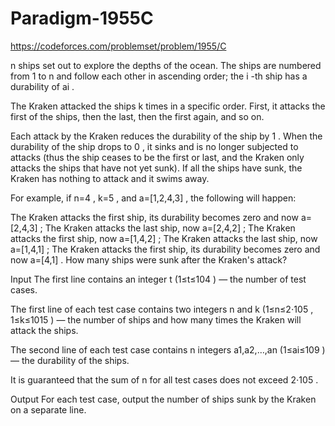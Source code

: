 # Paradigm-1955C

https://codeforces.com/problemset/problem/1955/C

n
 ships set out to explore the depths of the ocean. The ships are numbered from 1
 to n
 and follow each other in ascending order; the i
-th ship has a durability of ai
.

The Kraken attacked the ships k
 times in a specific order. First, it attacks the first of the ships, then the last, then the first again, and so on.

Each attack by the Kraken reduces the durability of the ship by 1
. When the durability of the ship drops to 0
, it sinks and is no longer subjected to attacks (thus the ship ceases to be the first or last, and the Kraken only attacks the ships that have not yet sunk). If all the ships have sunk, the Kraken has nothing to attack and it swims away.

For example, if n=4
, k=5
, and a=[1,2,4,3]
, the following will happen:

The Kraken attacks the first ship, its durability becomes zero and now a=[2,4,3]
;
The Kraken attacks the last ship, now a=[2,4,2]
;
The Kraken attacks the first ship, now a=[1,4,2]
;
The Kraken attacks the last ship, now a=[1,4,1]
;
The Kraken attacks the first ship, its durability becomes zero and now a=[4,1]
.
How many ships were sunk after the Kraken's attack?

Input
The first line contains an integer t
 (1≤t≤104
) — the number of test cases.

The first line of each test case contains two integers n
 and k
 (1≤n≤2⋅105
, 1≤k≤1015
) — the number of ships and how many times the Kraken will attack the ships.

The second line of each test case contains n
 integers a1,a2,…,an
 (1≤ai≤109
) — the durability of the ships.

It is guaranteed that the sum of n
 for all test cases does not exceed 2⋅105
.

Output
For each test case, output the number of ships sunk by the Kraken on a separate line.

